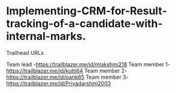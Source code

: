 # Implementing-CRM-for-Result-tracking-of-a-candidate-with-internal-marks.

Trailhead URLs 

Team lead -https://trailblazer.me/id/mlakshmi218
Team member 1-https://trailblazer.me/id/kutti64
Team member 2-https://trailblazer.me/id/parik65 
Team member 3-https://trailblazer.me/id/Priyadarshini2003

